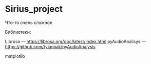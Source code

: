 # Sirius_project
Что-то очень сложное


Библиотеки:

Librosa — https://librosa.org/doc/latest/index.html
pyAudioAnalisys — https://github.com/tyiannak/pyAudioAnalysis

matplotlib
